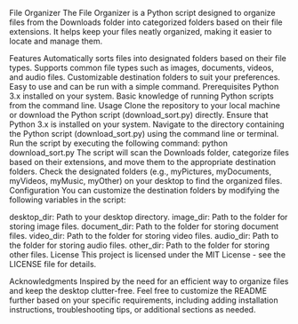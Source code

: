 File Organizer
The File Organizer is a Python script designed to organize files from the Downloads folder into categorized folders based on their file extensions. It helps keep your files neatly organized, making it easier to locate and manage them.

Features
Automatically sorts files into designated folders based on their file types.
Supports common file types such as images, documents, videos, and audio files.
Customizable destination folders to suit your preferences.
Easy to use and can be run with a simple command.
Prerequisites
Python 3.x installed on your system.
Basic knowledge of running Python scripts from the command line.
Usage
Clone the repository to your local machine or download the Python script (download_sort.py) directly.
Ensure that Python 3.x is installed on your system.
Navigate to the directory containing the Python script (download_sort.py) using the command line or terminal.
Run the script by executing the following command:
python download_sort.py
The script will scan the Downloads folder, categorize files based on their extensions, and move them to the appropriate destination folders.
Check the designated folders (e.g., myPictures, myDocuments, myVideos, myMusic, myOther) on your desktop to find the organized files.
Configuration
You can customize the destination folders by modifying the following variables in the script:

desktop_dir: Path to your desktop directory.
image_dir: Path to the folder for storing image files.
document_dir: Path to the folder for storing document files.
video_dir: Path to the folder for storing video files.
audio_dir: Path to the folder for storing audio files.
other_dir: Path to the folder for storing other files.
License
This project is licensed under the MIT License - see the LICENSE file for details.

Acknowledgments
Inspired by the need for an efficient way to organize files and keep the desktop clutter-free.
Feel free to customize the README further based on your specific requirements, including adding installation instructions, troubleshooting tips, or additional sections as needed.
